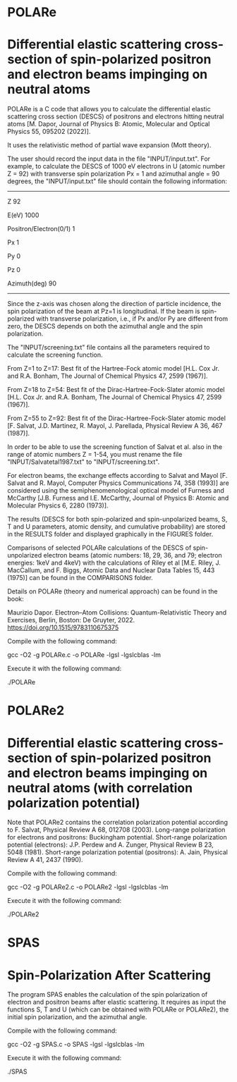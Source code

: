 # POLARe 

# Differential elastic scattering cross-section of spin-polarized positron and electron beams impinging on neutral atoms

POLARe is a C code that allows you to calculate the differential elastic scattering cross section (DESCS) of positrons and electrons hitting neutral atoms [M. Dapor, Journal of Physics B: Atomic, Molecular and Optical Physics 55, 095202 (2022)].

It uses the relativistic method of partial wave expansion (Mott theory).

The user should record the input data in the file "INPUT/input.txt". For example, to calculate the DESCS of 1000 eV electrons in U (atomic number Z = 92) with transverse spin polarization Px = 1 and azimuthal angle = 90 degrees, the "INPUT/input.txt" file should contain the following information:

------------------------

Z 92

E(eV) 1000

Positron/Electron(0/1) 1

Px 1

Py 0

Pz 0

Azimuth(deg) 90

------------------------

Since the z-axis was chosen along the direction of particle incidence, the spin polarization of the beam at Pz=1 is longitudinal. If the beam is spin-polarized with transverse polarization, i.e., if Px and/or Py are different from zero, the DESCS depends on both the azimuthal angle and the spin polarization.

The "INPUT/screening.txt" file contains all the parameters required to calculate the screening function. 

From Z=1 to Z=17: Best fit of the Hartree-Fock atomic model [H.L. Cox Jr. and R.A. Bonham, The Journal of Chemical Physics 47, 2599 (1967)]. 

From Z=18 to Z=54: Best fit of the Dirac-Hartree-Fock-Slater atomic model [H.L. Cox Jr. and R.A. Bonham, The Journal of Chemical Physics 47, 2599 (1967)]. 

From Z=55 to Z=92: Best fit of the Dirac-Hartree-Fock-Slater atomic model [F. Salvat, J.D. Martinez, R. Mayol, J. Parellada, Physical Review A 36, 467 (1987)]. 

In order to be able to use the screening function of Salvat et al. also in the range of atomic numbers Z = 1-54, you must rename the file "INPUT/Salvatetal1987.txt" to "INPUT/screening.txt".

For electron beams, the exchange effects according to Salvat and Mayol [F. Salvat and R. Mayol, Computer Physics Communications 74, 358 (1993)] are considered using the semiphenomenological optical model of Furness and McCarthy [J.B. Furness and I.E. McCarthy, Journal of Physics B: Atomic and Molecular Physics 6, 2280 (1973)].

The results (DESCS for both spin-polarized and spin-unpolarized beams, S, T and U parameters, atomic density, and cumulative probability) are stored in the RESULTS folder and displayed graphically in the FIGURES folder.

Comparisons of selected POLARe calculations of the DESCS of spin-unpolarized electron beams (atomic numbers: 18, 29, 36, and 79; electron energies: 1keV and 4keV) with the calculations of Riley et al [M.E. Riley, J. MacCallum, and F. Biggs, Atomic Data and Nuclear Data Tables 15, 443 (1975)] can be found in the COMPARISONS folder. 

Details on POLARe (theory and numerical approach) can be found in the book:

Maurizio Dapor. Electron–Atom Collisions: Quantum-Relativistic Theory and Exercises, Berlin, Boston: De Gruyter, 2022. https://doi.org/10.1515/9783110675375

Compile with the following command:

gcc -O2 -g POLARe.c -o POLARe -lgsl -lgslcblas -lm

Execute it with the following command:

./POLARe

# POLARe2

# Differential elastic scattering cross-section of spin-polarized positron and electron beams impinging on neutral atoms (with correlation polarization potential)

Note that POLARe2 contains the correlation polarization potential according to F. Salvat, Physical Review A 68, 012708 (2003).
Long-range polarization for electrons and positrons: Buckingham potential.
Short-range polarization potential (electrons): J.P. Perdew and A. Zunger, Physical Review B 23, 5048 (1981).
Short-range polarization potential (positrons): A. Jain, Physical Review A 41, 2437 (1990).

Compile with the following command:

gcc -O2 -g POLARe2.c -o POLARe2 -lgsl -lgslcblas -lm

Execute it with the following command:

./POLARe2

# SPAS

# Spin-Polarization After Scattering

The program SPAS enables the calculation of the spin polarization of electron and positron beams after elastic scattering. It requires as input the functions S, T and U (which can be obtained with POLARe or POLARe2), the initial spin polarization, and the azimuthal angle.

Compile with the following command:

gcc -O2 -g SPAS.c -o SPAS -lgsl -lgslcblas -lm

Execute it with the following command:

./SPAS
